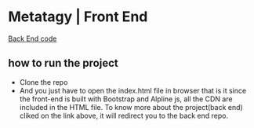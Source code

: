 # Metatagy | Front End

[Back End code](https://github.com/issa-hassane/metatagy_backend)

## how to run the project

- Clone the repo
- And you just have to open the index.html file in browser that is it since the front-end is built with Bootstrap and Alpline js, all the CDN are included in
the HTML file. To know more about the project(back end) cliked on the link above, it will redirect you to the back end repo.
